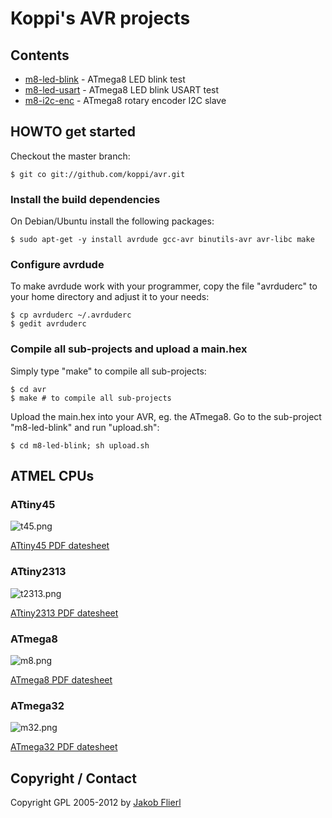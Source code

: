 # Koppi's AVR projects

## Contents

* [m8-led-blink](avr/tree/master/m8-led-blink) - ATmega8 LED blink test
* [m8-led-usart](avr/tree/master/m8-led-usart) - ATmega8 LED blink USART test
* [m8-i2c-enc](avr/tree/master/m8-i2c-enc)   - ATmega8 rotary encoder I2C slave

## HOWTO get started

Checkout the master branch:

```
$ git co git://github.com/koppi/avr.git
```

### Install the build dependencies

On Debian/Ubuntu install the following packages:

```
$ sudo apt-get -y install avrdude gcc-avr binutils-avr avr-libc make
```

### Configure avrdude

To make avrdude work with your programmer, copy the file "avrduderc" to your home directory and adjust it to your needs:

```
$ cp avrduderc ~/.avrduderc
$ gedit avrduderc
```

### Compile all sub-projects and upload a main.hex

Simply type "make" to compile all sub-projects:

```
$ cd avr
$ make # to compile all sub-projects
```

Upload the main.hex into your AVR, eg. the ATmega8. Go to the sub-project "m8-led-blink" and run "upload.sh":

```
$ cd m8-led-blink; sh upload.sh
```

## ATMEL CPUs

### ATtiny45

![t45.png](avr/raw/master/t45.png)

[ATtiny45 PDF datesheet](avr/raw/master/t45.pdf)

### ATtiny2313

![t2313.png](avr/raw/master/t2313.png)

[ATtiny2313 PDF datesheet](avr/raw/master/t2313.pdf)

### ATmega8

![m8.png](avr/raw/master/m8.png)

[ATmega8 PDF datesheet](avr/raw/master/m8.pdf)

### ATmega32

![m32.png](avr/raw/master/m32.png)

[ATmega32 PDF datesheet](avr/raw/master/m32.pdf)

## Copyright / Contact

Copyright GPL 2005-2012 by [Jakob Flierl](https://github.com/koppi)

